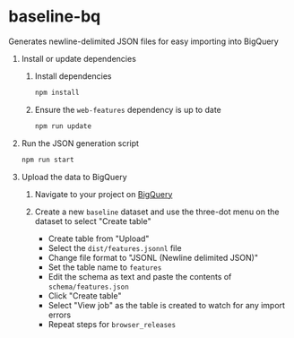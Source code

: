 # baseline-bq

Generates newline-delimited JSON files for easy importing into BigQuery

1. Install or update dependencies

    1. Install dependencies

        ```sh
        npm install
        ```

    2. Ensure the `web-features` dependency is up to date

        ```sh
        npm run update
        ```

2. Run the JSON generation script

    ```sh
    npm run start
    ```

3. Upload the data to BigQuery

    1. Navigate to your project on [BigQuery](https://console.cloud.google.com/bigquery)

    2. Create a new `baseline` dataset and use the three-dot menu on the dataset to select "Create table"
    
        - Create table from "Upload"
        - Select the `dist/features.jsonnl` file
        - Change file format to "JSONL (Newline delimited JSON)"
        - Set the table name to `features`
        - Edit the schema as text and paste the contents of `schema/features.json`
        - Click "Create table"
        - Select "View job" as the table is created to watch for any import errors
        - Repeat steps for `browser_releases`
